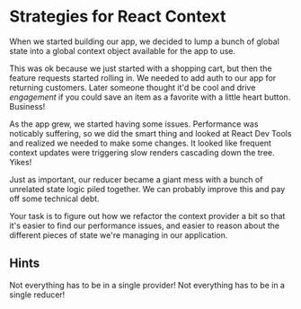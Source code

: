# Strategies for React Context

When we started building our app, we decided to lump a bunch of global state into a global context object available for the app to use.

This was ok because we just started with a shopping cart, but then the feature requests started rolling in. We needed to add auth to our app for returning customers. Later someone thought it'd be cool and drive _engagement_ if you could save an item as a favorite with a little heart button. Business!

As the app grew, we started having some issues. Performance was noticably suffering, so we did the smart thing and looked at React Dev Tools and realized we needed to make some changes. It looked like frequent context updates were triggering slow renders cascading down the tree. Yikes!

Just as important, our reducer became a giant mess with a bunch of unrelated state logic piled together. We can probably improve this and pay off some technical debt.

Your task is to figure out how we refactor the context provider a bit so that it's easier to find our performance issues, and easier to reason about the different pieces of state we're managing in our application.

## Hints

Not everything has to be in a single provider! Not everything has to be in a single reducer!
